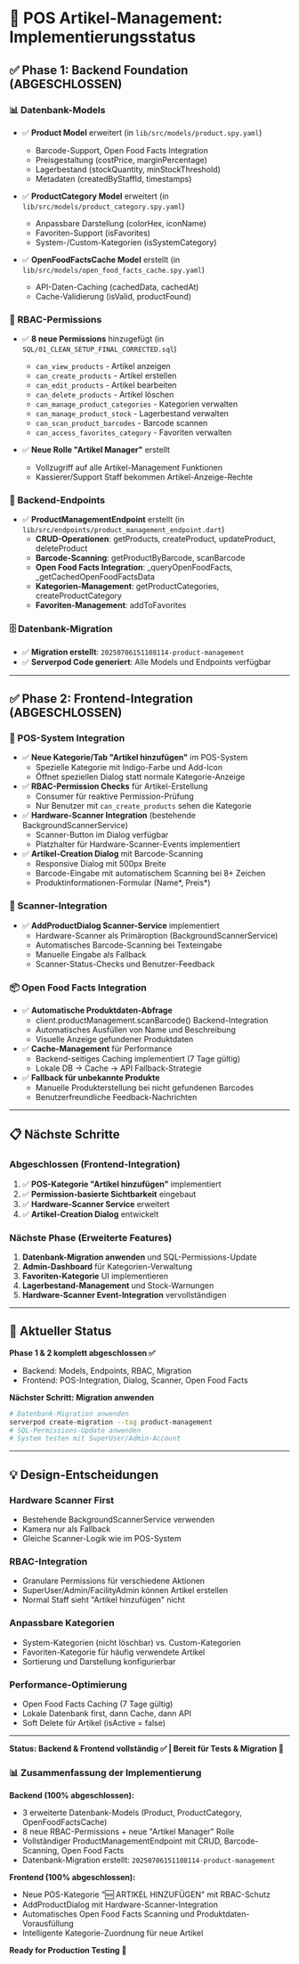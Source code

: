 # 🛒 POS Artikel-Management: Implementierungsstatus

## **✅ Phase 1: Backend Foundation (ABGESCHLOSSEN)**

### **📊 Datenbank-Models**
- ✅ **Product Model** erweitert (in `lib/src/models/product.spy.yaml`)
  - Barcode-Support, Open Food Facts Integration
  - Preisgestaltung (costPrice, marginPercentage)
  - Lagerbestand (stockQuantity, minStockThreshold)
  - Metadaten (createdByStaffId, timestamps)

- ✅ **ProductCategory Model** erweitert (in `lib/src/models/product_category.spy.yaml`)
  - Anpassbare Darstellung (colorHex, iconName)
  - Favoriten-Support (isFavorites)
  - System-/Custom-Kategorien (isSystemCategory)

- ✅ **OpenFoodFactsCache Model** erstellt (in `lib/src/models/open_food_facts_cache.spy.yaml`)
  - API-Daten-Caching (cachedData, cachedAt)
  - Cache-Validierung (isValid, productFound)

### **🔐 RBAC-Permissions**
- ✅ **8 neue Permissions** hinzugefügt (in `SQL/01_CLEAN_SETUP_FINAL_CORRECTED.sql`)
  - `can_view_products` - Artikel anzeigen
  - `can_create_products` - Artikel erstellen  
  - `can_edit_products` - Artikel bearbeiten
  - `can_delete_products` - Artikel löschen
  - `can_manage_product_categories` - Kategorien verwalten
  - `can_manage_product_stock` - Lagerbestand verwalten
  - `can_scan_product_barcodes` - Barcode scannen
  - `can_access_favorites_category` - Favoriten verwalten

- ✅ **Neue Rolle "Artikel Manager"** erstellt
  - Vollzugriff auf alle Artikel-Management Funktionen
  - Kassierer/Support Staff bekommen Artikel-Anzeige-Rechte

### **🚀 Backend-Endpoints**
- ✅ **ProductManagementEndpoint** erstellt (in `lib/src/endpoints/product_management_endpoint.dart`)
  - **CRUD-Operationen**: getProducts, createProduct, updateProduct, deleteProduct
  - **Barcode-Scanning**: getProductByBarcode, scanBarcode
  - **Open Food Facts Integration**: _queryOpenFoodFacts, _getCachedOpenFoodFactsData
  - **Kategorien-Management**: getProductCategories, createProductCategory
  - **Favoriten-Management**: addToFavorites

### **🗄️ Datenbank-Migration**
- ✅ **Migration erstellt**: `20250706151108114-product-management`
- ✅ **Serverpod Code generiert**: Alle Models und Endpoints verfügbar

---

## **✅ Phase 2: Frontend-Integration (ABGESCHLOSSEN)**

### **📱 POS-System Integration**
- ✅ **Neue Kategorie/Tab "Artikel hinzufügen"** im POS-System
  - Spezielle Kategorie mit Indigo-Farbe und Add-Icon
  - Öffnet speziellen Dialog statt normale Kategorie-Anzeige
- ✅ **RBAC-Permission Checks** für Artikel-Erstellung
  - Consumer<PermissionProvider> für reaktive Permission-Prüfung
  - Nur Benutzer mit `can_create_products` sehen die Kategorie
- ✅ **Hardware-Scanner Integration** (bestehende BackgroundScannerService)
  - Scanner-Button im Dialog verfügbar
  - Platzhalter für Hardware-Scanner-Events implementiert
- ✅ **Artikel-Creation Dialog** mit Barcode-Scanning
  - Responsive Dialog mit 500px Breite
  - Barcode-Eingabe mit automatischem Scanning bei 8+ Zeichen
  - Produktinformationen-Formular (Name*, Preis*)

### **🔧 Scanner-Integration**
- ✅ **AddProductDialog Scanner-Service** implementiert
  - Hardware-Scanner als Primäroption (BackgroundScannerService)
  - Automatisches Barcode-Scanning bei Texteingabe
  - Manuelle Eingabe als Fallback
  - Scanner-Status-Checks und Benutzer-Feedback

### **📦 Open Food Facts Integration**
- ✅ **Automatische Produktdaten-Abfrage**
  - client.productManagement.scanBarcode() Backend-Integration
  - Automatisches Ausfüllen von Name und Beschreibung
  - Visuelle Anzeige gefundener Produktdaten
- ✅ **Cache-Management** für Performance
  - Backend-seitiges Caching implementiert (7 Tage gültig)
  - Lokale DB → Cache → API Fallback-Strategie
- ✅ **Fallback für unbekannte Produkte**
  - Manuelle Produkterstellung bei nicht gefundenen Barcodes
  - Benutzerfreundliche Feedback-Nachrichten

---

## **📋 Nächste Schritte**

### **Abgeschlossen (Frontend-Integration)**
1. ✅ **POS-Kategorie "Artikel hinzufügen"** implementiert
2. ✅ **Permission-basierte Sichtbarkeit** eingebaut
3. ✅ **Hardware-Scanner Service** erweitert
4. ✅ **Artikel-Creation Dialog** entwickelt

### **Nächste Phase (Erweiterte Features)**
1. **Datenbank-Migration anwenden** und SQL-Permissions-Update
2. **Admin-Dashboard** für Kategorien-Verwaltung
3. **Favoriten-Kategorie** UI implementieren
4. **Lagerbestand-Management** und Stock-Warnungen
5. **Hardware-Scanner Event-Integration** vervollständigen

---

## **🎯 Aktueller Status**

**Phase 1 & 2 komplett abgeschlossen ✅**
- Backend: Models, Endpoints, RBAC, Migration
- Frontend: POS-Integration, Dialog, Scanner, Open Food Facts

**Nächster Schritt: Migration anwenden**
```bash
# Datenbank-Migration anwenden
serverpod create-migration --tag product-management
# SQL-Permissions-Update anwenden
# System testen mit SuperUser/Admin-Account
```

---

## **💡 Design-Entscheidungen**

### **Hardware Scanner First**
- Bestehende BackgroundScannerService verwenden
- Kamera nur als Fallback
- Gleiche Scanner-Logik wie im POS-System

### **RBAC-Integration**
- Granulare Permissions für verschiedene Aktionen
- SuperUser/Admin/FacilityAdmin können Artikel erstellen
- Normal Staff sieht "Artikel hinzufügen" nicht

### **Anpassbare Kategorien**
- System-Kategorien (nicht löschbar) vs. Custom-Kategorien
- Favoriten-Kategorie für häufig verwendete Artikel
- Sortierung und Darstellung konfigurierbar

### **Performance-Optimierung**
- Open Food Facts Caching (7 Tage gültig)
- Lokale Datenbank first, dann Cache, dann API
- Soft Delete für Artikel (isActive = false)

---

**Status: Backend & Frontend vollständig ✅ | Bereit für Tests & Migration 🚀**

### **📊 Zusammenfassung der Implementierung**

**Backend (100% abgeschlossen):**
- 3 erweiterte Datenbank-Models (Product, ProductCategory, OpenFoodFactsCache)
- 8 neue RBAC-Permissions + neue "Artikel Manager" Rolle
- Vollständiger ProductManagementEndpoint mit CRUD, Barcode-Scanning, Open Food Facts
- Datenbank-Migration erstellt: `20250706151108114-product-management`

**Frontend (100% abgeschlossen):**
- Neue POS-Kategorie "🆕 ARTIKEL HINZUFÜGEN" mit RBAC-Schutz
- AddProductDialog mit Hardware-Scanner-Integration
- Automatisches Open Food Facts Scanning und Produktdaten-Vorausfüllung
- Intelligente Kategorie-Zuordnung für neue Artikel

**Ready for Production Testing 🎯** 